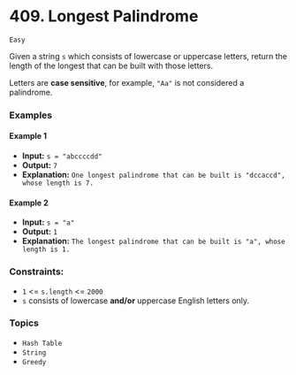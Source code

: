 # 409. Longest Palindrome
`Easy`

Given a string `s` which consists of lowercase or uppercase letters, return the length of the longest that can be built with those letters.

Letters are **case sensitive**, for example, `"Aa"` is not considered a palindrome.

### Examples

#### Example 1
- **Input:** `s = "abccccdd"`
- **Output:** `7`
- **Explanation:** `One longest palindrome that can be built is "dccaccd", whose length is 7.`

#### Example 2
- **Input:** `s = "a"`
- **Output:** `1`
- **Explanation:** `The longest palindrome that can be built is "a", whose length is 1.`

### Constraints:
- `1` <= `s.length` <= `2000`
- `s` consists of lowercase **and/or** uppercase English letters only.

### Topics
- `Hash Table`
- `String`
- `Greedy`
